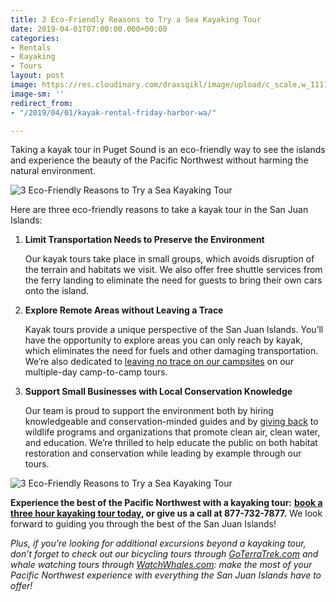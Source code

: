 ```yaml
---
title: 3 Eco-Friendly Reasons to Try a Sea Kayaking Tour
date: 2019-04-01T07:00:00.000+00:00
categories:
- Rentals
- Kayaking
- Tours
layout: post
image: https://res.cloudinary.com/draxsqikl/image/upload/c_scale,w_1111/v1573248227/WestSide_DHP_w6vs7t.jpg
image-sm: ''
redirect_from:
- "/2019/04/01/kayak-rental-friday-harbor-wa/"

---
```

Taking a kayak tour in Puget Sound is an eco-friendly way to see the islands and experience the beauty of the Pacific Northwest without harming the natural environment.

![3 Eco-Friendly Reasons to Try a Sea Kayaking Tour]({{site.baseurl}}/uploads/DJI_0014.jpg "3 Eco-Friendly Reasons to Try a Sea Kayaking Tour")

Here are three eco-friendly reasons to take a kayak tour in the San Juan Islands:

1. **Limit Transportation Needs to Preserve the Environment**

   Our kayak tours take place in small groups, which avoids disruption of the terrain and habitats we visit. We also offer free shuttle services from the ferry landing to eliminate the need for guests to bring their own cars onto the island.
2. **Explore Remote Areas without Leaving a Trace**

   Kayak tours provide a unique perspective of the San Juan Islands. You’ll have the opportunity to explore areas you can only reach by kayak, which eliminates the need for fuels and other damaging transportation. We’re also dedicated to [leaving no trace on our campsites](https://www.crystalseas.com/cs-sj-tour-multiday-kayak-camping-details.htm) on our multiple-day camp-to-camp tours.
3. **Support Small Businesses with Local Conservation Knowledge**

   Our team is proud to support the environment both by hiring knowledgeable and conservation-minded guides and by [giving back](https://www.crystalseas.com/cs-general-why-choose.shtml) to wildlife programs and organizations that promote clean air, clean water, and education. We’re thrilled to help educate the public on both habitat restoration and conservation while leading by example through our tours.

![3 Eco-Friendly Reasons to Try a Sea Kayaking Tour]({{site.baseurl}}/uploads/0046.jpg "3 Eco-Friendly Reasons to Try a Sea Kayaking Tour")

**Experience the best of the Pacific Northwest with a kayaking tour:** [**book a three hour kayaking tour today**](https://www.crystalseas.com/cs-sj-tour-3hour.htm)**, or give us a call at 877-732-7877.** We look forward to guiding you through the best of the San Juan Islands!

_Plus, if you’re looking for additional excursions beyond a kayaking tour, don’t forget to check out our bicycling tours through_ [_GoTerraTrek.com_](https://www.goterratrek.com/) _and whale watching tours through_ [_WatchWhales.com_](https://www.watchwhales.com/)_: make the most of your Pacific Northwest experience with everything the San Juan Islands have to offer!_